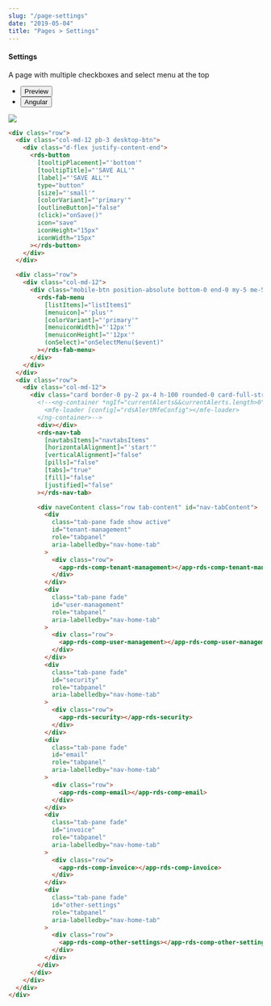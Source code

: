 ```yaml
---
slug: "/page-settings"
date: "2019-05-04"
title: "Pages > Settings"
---
```


<!-- CSS only -->
<link href="https://cdn.jsdelivr.net/npm/bootstrap@5.1.3/dist/css/bootstrap.min.css" rel="stylesheet" integrity="sha384-1BmE4kWBq78iYhFldvKuhfTAU6auU8tT94WrHftjDbrCEXSU1oBoqyl2QvZ6jIW3" crossorigin="anonymous">
<link rel="stylesheet" href="../../../../../../../raaghu/src/assets/css/style-elements.css">
<link rel="stylesheet" href="../../../../../../../raaghu/src/assets/css/main.css">


#### Settings

<p>A page with multiple checkboxes and select menu at the top</p>

<!-- Basic -->
<section class="py-4">
    <div class="py-3">
      <div class="cust-tabs">
        <ul class="nav nav-tabs" id="myTab" role="tablist">
          <li class="nav-item" role="presentation">
            <button class="nav-link active" id="PreviewBasic-tab" data-bs-toggle="tab" data-bs-target="#PreviewBasic" type="button" role="tab" aria-controls="PreviewBasic" aria-selected="true">Preview </button>
          </li>
          <li class="nav-item" role="presentation">
            <button class="nav-link" id="AngularBasic-tab" data-bs-toggle="tab" data-bs-target="#AngularBasic" type="button" role="tab" aria-controls="AngularBasic" aria-selected="false"><i class="bi bi-code-slash" style="font-size:1.0rem"></i>Angular</button>
          </li>
        </ul>
      </div>
      <div class="tab-content card border" id="myTabContent">
        <div class="tab-pane fade show active" id="PreviewBasic" role="tabpanel" aria-labelledby="PreviewBasic-tab">
         <div class="contents  p-5">
                                          <div class="row">
                                            <div class="col-md-12">
                                            <img src="/images/settings-page.png" class="w-100">
                                            </div>
                                          </div>
                                    </div>
        </div>
        <div class="tab-pane fade show" id="AngularBasic" role="tabpanel" aria-labelledby="AngularBasic-tab">
          <div class="contents bg-code">
<div class="row m-0">

```html
<div class="row">
  <div class="col-md-12 pb-3 desktop-btn">
    <div class="d-flex justify-content-end">
      <rds-button
        [tooltipPlacement]="'bottom'"
        [tooltipTitle]="'SAVE ALL'"
        [label]="'SAVE ALL'"
        type="button"
        [size]="'small'"
        [colorVariant]="'primary'"
        [outlineButton]="false"
        (click)="onSave()"
        icon="save"
        iconHeight="15px"
        iconWidth="15px"
      ></rds-button>
    </div>
  </div>

  <div class="row">
    <div class="col-md-12">
      <div class="mobile-btn position-absolute bottom-0 end-0 my-5 me-5">
        <rds-fab-menu
          [listItems]="listItems1"
          [menuicon]="'plus'"
          [colorVariant]="'primary'"
          [menuiconWidth]="'12px'"
          [menuiconHeight]="'12px'"
          (onSelect)="onSelectMenu($event)"
        ></rds-fab-menu>
      </div>
    </div>
  </div>
  <div class="row">
    <div class="col-md-12">
      <div class="card border-0 py-2 px-4 h-100 rounded-0 card-full-stretch">
        <!--<ng-container *ngIf="currentAlerts&&currentAlerts.length>0">
          <mfe-loader [config]="rdsAlertMfeConfig"></mfe-loader>
        </ng-container>-->
        <div></div>
        <rds-nav-tab
          [navtabsItems]="navtabsItems"
          [horizontalAlignment]="'start'"
          [verticalAlignment]="false"
          [pills]="false"
          [tabs]="true"
          [fill]="false"
          [justified]="false"
        ></rds-nav-tab>

        <div naveContent class="row tab-content" id="nav-tabContent">
          <div
            class="tab-pane fade show active"
            id="tenant-management"
            role="tabpanel"
            aria-labelledby="nav-home-tab"
          >
            <div class="row">
              <app-rds-comp-tenant-management></app-rds-comp-tenant-management>
            </div>
          </div>
          <div
            class="tab-pane fade"
            id="user-management"
            role="tabpanel"
            aria-labelledby="nav-home-tab"
          >
            <div class="row">
              <app-rds-comp-user-management></app-rds-comp-user-management>
            </div>
          </div>
          <div
            class="tab-pane fade"
            id="security"
            role="tabpanel"
            aria-labelledby="nav-home-tab"
          >
            <div class="row">
              <app-rds-security></app-rds-security>
            </div>
          </div>
          <div
            class="tab-pane fade"
            id="email"
            role="tabpanel"
            aria-labelledby="nav-home-tab"
          >
            <div class="row">
              <app-rds-comp-email></app-rds-comp-email>
            </div>
          </div>
          <div
            class="tab-pane fade"
            id="invoice"
            role="tabpanel"
            aria-labelledby="nav-home-tab"
          >
            <div class="row">
              <app-rds-comp-invoice></app-rds-comp-invoice>
            </div>
          </div>
          <div
            class="tab-pane fade"
            id="other-settings"
            role="tabpanel"
            aria-labelledby="nav-home-tab"
          >
            <div class="row">
              <app-rds-comp-other-settings></app-rds-comp-other-settings>
            </div>
          </div>
        </div>
      </div>
    </div>
  </div>
</div>
```

</div>
          </div>
        </div>
      </div>
    </div>
  </section>

 